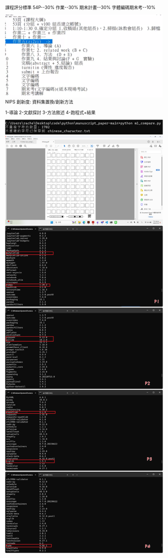 課程評分標準
54P--30%
作業--30%
期末計畫--30%
字體編碼期末考--10%

![image.png](https://raw.githubusercontent.com/Ash0645/image_remote/main/202403041137381.png)
NIPS
創新度: 資料集置換/創新方法

1-導論
2-文獻探討
3-方法敘述
4-跑程式+結果

![image.png](https://raw.githubusercontent.com/Ash0645/image_remote/main/202403151418757.png)
![image.png](https://raw.githubusercontent.com/Ash0645/image_remote/main/202403151431926.png)
![image.png](https://raw.githubusercontent.com/Ash0645/image_remote/main/202403151437924.png)
![image.png](https://raw.githubusercontent.com/Ash0645/image_remote/main/202403151438015.png)
![image.png](https://raw.githubusercontent.com/Ash0645/image_remote/main/202403151439166.png)
![image.png](https://raw.githubusercontent.com/Ash0645/image_remote/main/202403151439080.png)
